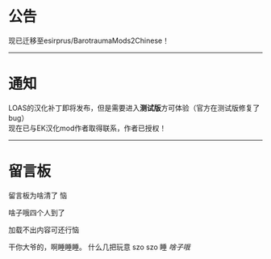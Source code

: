 # 公告
现已迁移至esirprus/BarotraumaMods2Chinese！
***
# 通知
LOAS的汉化补丁即将发布，但是需要进入**测试版**方可体验（官方在测试版修复了bug）<br>
现在已与EK汉化mod作者取得联系，作者已授权！
***
# 留言板
留言板为啥清了 恼

啥子哦四个人到了

加载不出内容可还行恼

干你大爷的，啊睡睡睡。
什么几把玩意
szo
szo
睡
*啥子哦*
